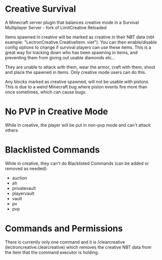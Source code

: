 # Creative Survival
A Minecraft server plugin that balances creative mode in a Survival Multiplayer Server - fork of LimitCreative Reloaded

Items spawned in creative will be marked as creative in their NBT data (nbt example: "LectronCreative.CreativeItem: viet"). You can then enable/disable config options to change if survival players can use these items. This is a great way for tracking down who has been spawning in items, and preventing them from giving out usable diamonds etc...

They are unable to attack with them, wear the armor, craft with them, shoot and place the spawned in items. Only creative mode users can do this.

Any blocks marked as creative spawned, will not be usable with pistons. This is due to a weird Minecraft bug where piston events fire more than once sometimes, which can cause bugs.

# No PVP in Creative Mode
While in creative, the player will be put in non-pvp mode and can't attack others

# Blacklisted Commands
While in creative, they can't do Blacklisted Commands (can be added or removed as needed):
  - auction
  - ah
  - privatevault
  - playervault
  - vault
  - pv
  - pvp

# Commands and Permissions
There is currently only one command and it is /clearcreative (lectroncreative.clearcreative) which removes the creative NBT data from the item that the command executor is holding.
